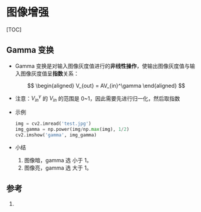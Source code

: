 # 图像增强

[TOC]

## Gamma 变换

* Gamma 变换是对输入图像灰度值进行的**非线性操作**，使输出图像灰度值与输入图像灰度值呈**指数**关系：

    $$
    \begin{aligned}
    V_{out} = AV_{in}^\gamma
    \end{aligned}
    $$

* 注意：$V_{in}^\gamma$ 的 $V_{in}$ 的范围是 0~1，因此需要先进行归一化，然后取指数

* 示例

    ```python
    img = cv2.imread('test.jpg')
    img_gamma = np.power(img/np.max(img), 1/2)
    cv2.imshow('gamma', img_gamma)
    ```

* 小结

    1. 图像暗，gamma 选 小于 1。
    2. 图像亮，gamma 选 大于 1。

## 参考

1. [](https://blog.csdn.net/zdaiot/article/details/82833934)